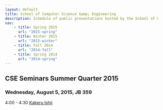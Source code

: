 ```yaml
---
layout: default
title: School of Computer Science &amp; Engineering
description: Schedule of public presentations hosted by the School of CSE.
nav:
    - title: Spring 2015
      url: "2015-spring"
    - title: Winter 2015
      url: "2015-winter"
    - title: Fall 2014
      url: "2014-fall"
    - title: Spring 2014
      url: "2014-spring"
---
```


## CSE Seminars __Summer Quarter 2015__

### Wednesday, August 5, 2015, JB 359

  4:00 -  4:30 [Kakeru Ishii](2015-summer/kakeru-ishii.pdf) <br>

